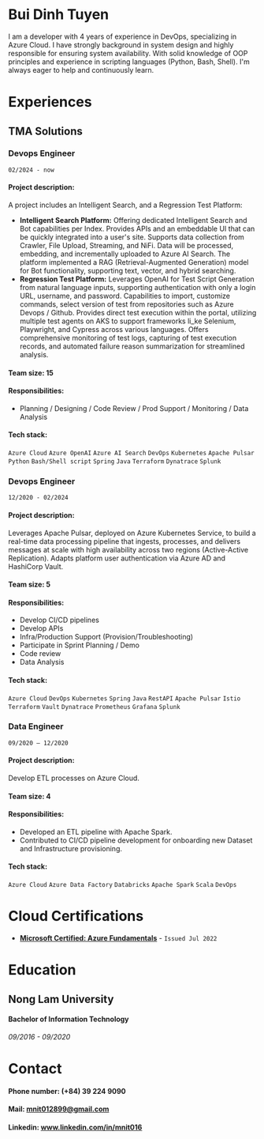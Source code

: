 # Bui Dinh Tuyen

I am a developer with 4 years of experience in DevOps, specializing in Azure Cloud.
I have strongly background in system design and highly responsible for ensuring system availability.
With solid knowledge of OOP principles and experience in scripting languages (Python, Bash, Shell).
I'm always eager to help and continuously learn.

# Experiences

## TMA Solutions

###  Devops Engineer
`02/2024 - now`
   
#### Project description:
A project includes an Intelligent Search, and a Regression Test Platform:
- **Intelligent Search Platform:** Offering dedicated Intelligent Search and Bot capabilities per Index. Provides APIs and an embeddable UI that can be quickly integrated into a user's site. Supports data collection from Crawler, File Upload, Streaming, and NiFi. Data will be processed, embedding, and incrementally uploaded to Azure AI Search. The platform implemented a RAG (Retrieval-Augmented Generation) model for Bot functionality, supporting text, vector, and hybrid searching.
- **Regression Test Platform:** Leverages OpenAI for Test Script Generation from natural language inputs, supporting authentication with only a login URL, username, and password. Capabilities to import, customize commands, select version of test from repositories such as Azure Devops / Github. Provides direct test execution within the portal, utilizing multiple test agents on AKS to support frameworks li_ke Selenium, Playwright, and Cypress across various languages. Offers comprehensive monitoring of test logs, capturing of test execution records, and automated failure reason summarization for streamlined analysis.
#### Team size: 15

#### Responsibilities:
- Planning / Designing / Code Review / Prod Support / Monitoring / Data Analysis
#### Tech stack:
`Azure Cloud` `Azure OpenAI` `Azure AI Search` `DevOps` `Kubernetes` `Apache Pulsar` `Python` `Bash/Shell script` `Spring` `Java` `Terraform` `Dynatrace` `Splunk`

###  Devops Engineer
`12/2020 - 02/2024`

#### Project description:
Leverages Apache Pulsar, deployed on Azure Kubernetes Service, to build a real-time data processing pipeline that ingests, processes, and delivers messages at scale with high availability across two regions (Active-Active Replication). Adapts platform user authentication via Azure AD and HashiCorp Vault.
#### Team size: 5

#### Responsibilities:
- Develop CI/CD pipelines
- Develop APIs
- Infra/Production Support (Provision/Troubleshooting)
- Participate in Sprint Planning / Demo
- Code review
- Data Analysis                
#### Tech stack:
`Azure Cloud` `DevOps` `Kubernetes` `Spring` `Java` `RestAPI` `Apache Pulsar` `Istio` `Terraform` `Vault` `Dynatrace` `Prometheus` `Grafana` `Splunk`

### Data Engineer
`09/2020 – 12/2020`

#### Project description:
Develop ETL processes on Azure Cloud.
#### Team size: 4
#### Responsibilities:
- Developed an ETL pipeline with Apache Spark.
- Contributed to CI/CD pipeline development for onboarding new Dataset and Infrastructure provisioning.
#### Tech stack:
`Azure Cloud` `Azure Data Factory` `Databricks` `Apache Spark` `Scala` `DevOps`

# Cloud Certifications
- [**Microsoft Certified: Azure Fundamentals**](https://www.credly.com/badges/99587416-af61-4829-840c-aaea3d17ce30?source=linked_in_profile) - `Issued Jul 2022`

# Education
## Nong Lam University
#### Bachelor of Information Technology
*09/2016 - 09/2020*

# Contact
#### Phone number: (+84) 39 224 9090
#### Mail: mnit012899@gmail.com
#### Linkedin: www.linkedin.com/in/mnit016
